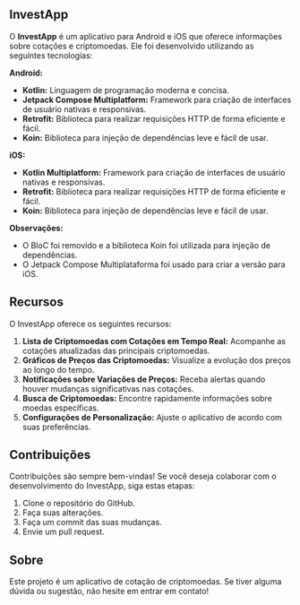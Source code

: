 ## InvestApp

O **InvestApp** é um aplicativo para Android e iOS que oferece informações sobre cotações e criptomoedas. Ele foi desenvolvido utilizando as seguintes tecnologias:

**Android:**

* **Kotlin:** Linguagem de programação moderna e concisa.
* **Jetpack Compose Multiplatform:** Framework para criação de interfaces de usuário nativas e responsivas.
* **Retrofit:** Biblioteca para realizar requisições HTTP de forma eficiente e fácil.
* **Koin:** Biblioteca para injeção de dependências leve e fácil de usar.

**iOS:**

* **Kotlin Multiplatform:** Framework para criação de interfaces de usuário nativas e responsivas.
* **Retrofit:** Biblioteca para realizar requisições HTTP de forma eficiente e fácil.
* **Koin:** Biblioteca para injeção de dependências leve e fácil de usar.

**Observações:**

* O BloC foi removido e a biblioteca Koin foi utilizada para injeção de dependências.
* O Jetpack Compose Multiplataforma foi usado para criar a versão para iOS.

## Recursos

O InvestApp oferece os seguintes recursos:

1. **Lista de Criptomoedas com Cotações em Tempo Real:** Acompanhe as cotações atualizadas das principais criptomoedas.
2. **Gráficos de Preços das Criptomoedas:** Visualize a evolução dos preços ao longo do tempo.
3. **Notificações sobre Variações de Preços:** Receba alertas quando houver mudanças significativas nas cotações.
4. **Busca de Criptomoedas:** Encontre rapidamente informações sobre moedas específicas.
5. **Configurações de Personalização:** Ajuste o aplicativo de acordo com suas preferências.

## Contribuições

Contribuições são sempre bem-vindas! Se você deseja colaborar com o desenvolvimento do InvestApp, siga estas etapas:

1. Clone o repositório do GitHub.
2. Faça suas alterações.
3. Faça um commit das suas mudanças.
4. Envie um pull request.

## Sobre

Este projeto é um aplicativo de cotação de criptomoedas. Se tiver alguma dúvida ou sugestão, não hesite em entrar em contato! 
